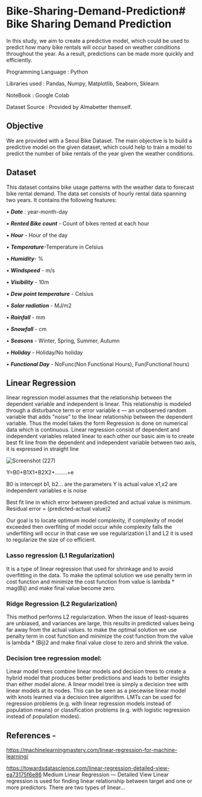 # Bike-Sharing-Demand-Prediction# Bike Sharing Demand Prediction
In this study, we aim to create a predictive model, which could be used to predict how many bike rentals will occur based on weather conditions throughout the year.  As a result, predictions can be made more quickly and efficiently.

Programming Language : Python

Libraries used : Pandas, Numpy, Matplotlib, Seaborn, Sklearn

NoteBook : Google Colab

Dataset Source : Provided by Almabetter themself.
## Objective
We are provided with a Seoul Bike Dataset. The main objective is to build a predictive model on the given dataset, which could help to train a model to predict the number of bike rentals of the year given the weather conditions.
## Dataset 
This dataset contains bike usage patterns with the weather data to forecast bike rental demand. The data set consists of hourly rental data spanning two years.
It contains the following features: 

• ***Date*** : year-month-day

• ***Rented Bike count*** - Count of bikes rented at each hour

• ***Hour*** - Hour of the day

• ***Temperature***-Temperature in Celsius

• ***Humidity***- %

• ***Windspeed*** - m/s

• ***Visibility*** - 10m

• ***Dew point temperature*** - Celsius

• ***Solar radiation*** - MJ/m2

• ***Rainfall*** - mm

• ***Snowfall*** - cm

• ***Seasons*** - Winter, Spring, Summer, Autumn

• ***Holiday*** - Holiday/No holiday

• ***Functional Day*** - NoFunc(Non Functional Hours), Fun(Functional hours)
 
## Linear Regression
linear regression model assumes that the relationship between the dependent variable and independent is linear. This relationship is modeled through a disturbance term or error variable ε — an unobserved random variable that adds "noise" to the linear relationship between the dependent variable. Thus the model takes the form
Regression is done on numerical data which is continuous.
Linear regression consist of dependent and independent variables related linear to each other
our basic aim is to create best fit line from the dependent and independent variable between two axis, it is expressed in straight line

![Screenshot (227)](https://user-images.githubusercontent.com/85070726/161062232-c2a2a1cc-3dd6-4aac-988f-f0ff85c588ad.png)

Y=B0+B1X1+B2X2+……..+e

B0 is intercept 
b1, b2... are the parameters
Y is actual value
x1,x2 are independent variables 
e is noise

Best fit line in which error between predicted and actual value is minimum. Residual error = (predicted-actual value)2

Our goal is to locate optimum model complexity, if complexity of model exceeded then overfiting of model occur while complexity falls the underfiting will occur in that case we use regularization L1 and L2 it is used to regularize the size of co efficient.

### Lasso regression (L1 Regularization)
It is a type of linear regression that used for shrinkage and to avoid overfitting in the data. To make the optimal solution we use penalty term in cost function and minimize the cost function from value is lambda * mag(Bij) and make final value become zero.

### Ridge Regression (L2 Regularization)
This method performs L2 regularization. When the issue of least-squares are unbiased, and variances are large, this results in predicted values being far away from the actual values. to make the optimal solution we use penalty term in cost function and minimize the cost function from the value is lambda * (Bij)2 and make final value close to zero and shrink the value.

### Decision tree regression model:
Linear model trees combine linear models and decision trees to create a hybrid model that produces better predictions and leads to better insights than either model alone. A linear model tree is simply a decision tree with linear models at its nodes. This can be seen as a piecewise linear model with knots learned via a decision tree algorithm. LMTs can be used for regression problems (e.g. with linear regression models instead of population means) or classification problems (e.g. with logistic regression instead of population modes).

 
## References - 

https://machinelearningmastery.com/linear-regression-for-machine-learning/

https://towardsdatascience.com/linear-regression-detailed-view-ea73175f6e86
Medium
Linear Regression — Detailed View
Linear regression is used for finding linear relationship between target and one or more predictors. There are two types of linear…

